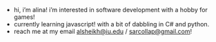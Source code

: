 - hi, i’m alina! i’m interested in software development with a hobby for games!
- currently learning javascript! with a bit of dabbling in C# and python.
- reach me at my email alsheikh@iu.edu / sarcollap@gmail.com!


<!---
alshei/alshei is a ✨ special ✨ repository because its `README.md` (this file) appears on your GitHub profile.
You can click the Preview link to take a look at your changes.
--->
